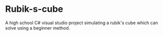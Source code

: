 # Rubik-s-cube
A high school C# visual studio project simulating a rubik's cube which can solve using a beginner method. 

